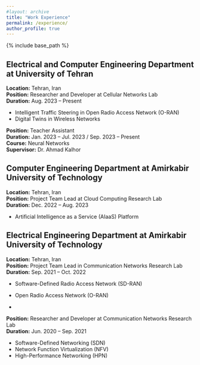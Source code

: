 ```yaml
---
#layout: archive
title: "Work Experience"
permalink: /experience/
author_profile: true
---
```

{% include base_path %}

## Electrical and Computer Engineering Department at University of Tehran
**Location:** Tehran, Iran  
**Position:** Researcher and Developer at Cellular Networks Lab  
**Duration:** Aug. 2023 – Present  
- Intelligent Traffic Steering in Open Radio Access Network (O-RAN)
- Digital Twins in Wireless Networks

**Position:** Teacher Assistant  
**Duration:** Jan. 2023 – Jul. 2023 / Sep. 2023 – Present  
**Course:** Neural Networks  
**Supervisor:** Dr. Ahmad Kalhor

## Computer Engineering Department at Amirkabir University of Technology
**Location:** Tehran, Iran  
**Position:** Project Team Lead at Cloud Computing Research Lab  
**Duration:** Dec. 2022 – Aug. 2023  
- Artificial Intelligence as a Service (AIaaS) Platform

## Electrical Engineering Department at Amirkabir University of Technology
**Location:** Tehran, Iran  
**Position:** Project Team Lead in Communication Networks Research Lab  
**Duration:** Sep. 2021 – Oct. 2022  
- Software-Defined Radio Access Network (SD-RAN)
- Open Radio Access Network (O-RAN)

- 
**Position:** Researcher and Developer at Communication Networks Research Lab  
**Duration:** Jun. 2020 – Sep. 2021  
- Software-Defined Networking (SDN)
- Network Function Virtualization (NFV)
- High-Performance Networking (HPN)

